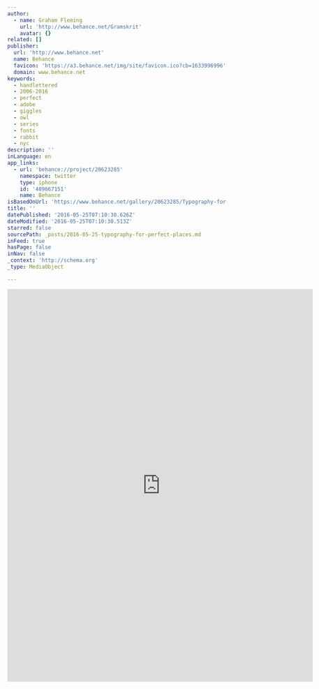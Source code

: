 ```yaml
---
author:
  - name: Graham Fleming
    url: 'http://www.behance.net/Gramskrit'
    avatar: {}
related: []
publisher:
  url: 'http://www.behance.net'
  name: Behance
  favicon: 'https://a3.behance.net/img/site/favicon.ico?cb=1633996996'
  domain: www.behance.net
keywords:
  - handlettered
  - 2006-2016
  - perfect
  - adobe
  - giggles
  - owl
  - series
  - fonts
  - rabbit
  - nyc
description: ''
inLanguage: en
app_links:
  - url: 'behance://project/20623285'
    namespace: twitter
    type: iphone
    id: '489667151'
    name: Behance
isBasedOnUrl: 'https://www.behance.net/gallery/20623285/Typography-for-Perfect-Places'
title: ''
datePublished: '2016-05-25T07:10:30.626Z'
dateModified: '2016-05-25T07:10:30.513Z'
starred: false
sourcePath: _posts/2016-05-25-typography-for-perfect-places.md
inFeed: true
hasPage: false
inNav: false
_context: 'http://schema.org'
_type: MediaObject

---
```

<iframe src="https://cdn.embedly.com/widgets/media.html?src=https%3A%2F%2Fwww.behance.net%2Fgallery%2F20623285%2FTypography-for-Perfect-Places%3Fiframe%3D1&amp;url=https%3A%2F%2Fwww.behance.net%2Fgallery%2F20623285%2FTypography-for-Perfect-Places&amp;image=https%3A%2F%2Fmir-s3-cdn-cf.behance.net%2Fprojects%2F404%2F20623285.5443bd8f7cb71.png&amp;key=b7d04c9b404c499eba89ee7072e1c4f7&amp;type=text%2Fhtml&amp;scroll=auto&amp;schema=behance" width="700" height="900" scrolling="auto" frameborder="0" allowfullscreen="" style=""></iframe>